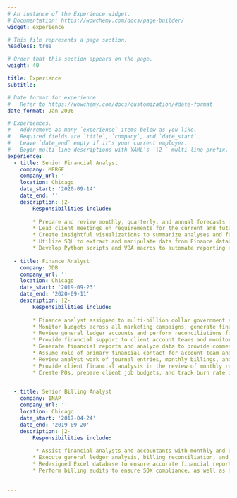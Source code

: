 ```yaml
---
# An instance of the Experience widget.
# Documentation: https://wowchemy.com/docs/page-builder/
widget: experience

# This file represents a page section.
headless: true

# Order that this section appears on the page.
weight: 40

title: Experience
subtitle:

# Date format for experience
#   Refer to https://wowchemy.com/docs/customization/#date-format
date_format: Jan 2006

# Experiences.
#   Add/remove as many `experience` items below as you like.
#   Required fields are `title`, `company`, and `date_start`.
#   Leave `date_end` empty if it's your current employer.
#   Begin multi-line descriptions with YAML's `|2-` multi-line prefix.
experience:
  - title: Senior Financial Analyst
    company: MERGE
    company_url: ''
    location: Chicago
    date_start: '2020-09-14'
    date_end: ''
    description: |2-
        Responsibilities include:
        
        * Prepare and review monthly, quarterly, and annual forecasts for all client accounts.
        * Lead client meetings on requirements for the current and future planned forecasting processes.
        * Create insightful visualizations to summarize analyses and facilitate decision-making for C-Suite executives.
        * Utilize SQL to extract and manipulate data from Finance database.
        * Develop Python scripts and VBA macros to automate reporting and finance metrics for client accounts.
 
  - title: Finance Analyst
    company: DDB
    company_url: ''
    location: Chicago
    date_start: '2019-09-23'
    date_end: '2020-09-11'
    description: |2-
        Responsibilities include:
        
        * Finance analyst assigned to multi-billion dollar government account.
        * Monitor budgets across all marketing campaigns, generate financial reports and analyze data to provide commentary and process improvements.
        * Review general ledger accounts and perform reconciliations for errors in revenue and inter-company posting.
        * Provide financial support to client account teams and monitor client budgets on a project basis.
        * Generate financial reports and analyze data to provide commentary and process improvements.
        * Assume role of primary financial contact for account team and resource manager on assigned client business.
        * Review analyst work of journal entries, monthly billings, and job reconciliation.
        * Provide client financial analysis in the review of monthly results.
        * Create POs, prepare client job budgets, and track burn rate of all projects.

    
  - title: Senior Billing Analyst
    company: INAP
    company_url: ''
    location: Chicago
    date_start: '2017-04-24'
    date_end: '2019-09-20'
    description: |2-
        Responsibilities include:
        
         * Assist financial analysts and accountants with monthly and quarterly reports; mainly using Excel to build reports validating company revenue, churn, and other financial metrics.
        * Execute general ledger analysis, billing reconciliation, and produced month-end financial reports for C-suite executives. Responsible for explaining variances in the financial data to executives and provide insights on how to improve metrics.
        * Redesigned Excel database to ensure accurate financial reporting without needing manual input. The project also resulted in easier access to monthly reports with simpler controls.
        * Perform billing audits to ensure SOX compliance, as well as handling any charge-backs or payment processing errors with our payment processor.

        
---
```

